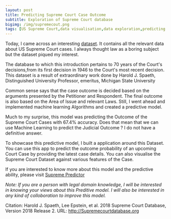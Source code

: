 ```yaml
---
layout: post
title: Predicting Supreme Court Case Outcome
subtitle: Exploration of Supreme Court database
bigimg: /img/supremecout.png
tags: [US Supreme Court,data visualisation,data exploration,predicting case outcomes,dash app]
---
```


Today, I came across an interesting [dataset](http://Supremecourtdatabase.orgv). 
It contains all the relevant data about US Supreme Court cases. I always thought law as a boring subject but the dataset piqued my interest.

The database to which this introduction pertains to 70 years of the Court's decisions,from its first decision in 1946 to the Court's most recent decision. This dataset is a result of extraordinary work done by Harold J. Spaeth, Distinguished University Professor, emeritus, Michigan State University

Common sense says that the case outcome is decided based on the arguments presented by the Petitioner and Respondent. The final outcome is also based on the Area of Issue and relevant Laws. Still, I went ahead and implemented machine learning Algorithms and created a predictive model.

Much to my surprise, this model was predicting the Outcome of the Supreme Court Cases with 67.4% accuracy. Does that mean that we can use Machine Learning to predict the Judicial Outcome ? I do not have a definitive answer.

To showcase this predictive model, I built a application around this Dataset. You can use this app to predict the outcome probability of an upcoming Court Case by providing the latest case details. You can also visualise the Supreme Court Dataset against various features of the Case.

If you are interested to know more about this model and the predictive ability, please visit [Supreme Predictor](https://supremepredictor.vishnuyar.com)

*Note: If you are a person with legal domain knowledge, I will be interested in knowing your views about this Preditive model. I will also be interested in any kind of colloboration to improve  this model.*


Citation:
Harold J. Spaeth, Lee Epstein, et al. 2018 Supreme Court Database, Version 2018 Release 2. URL: http://Supremecourtdatabase.org
